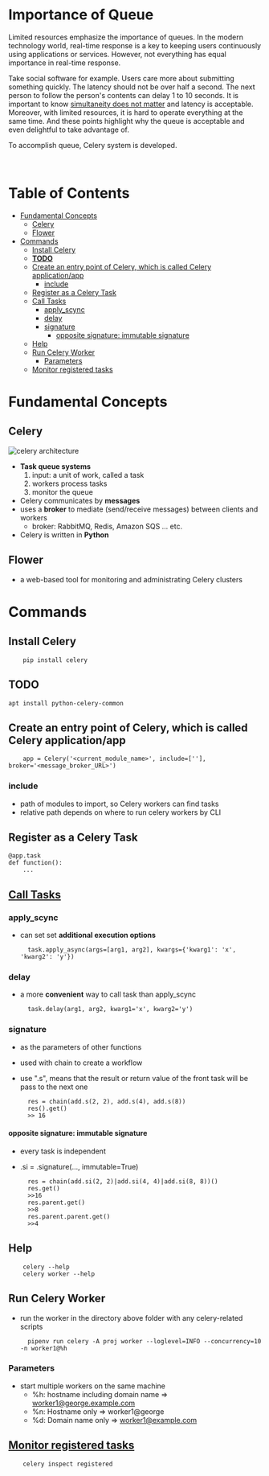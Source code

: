 <!-- omit in toc -->
# Importance of Queue

Limited resources emphasize the importance of queues. In the modern technology world, real-time response is a key to keeping users continuously using applications or services. However, not everything has equal importance in real-time response.

Take social software for example. Users care more about submitting something quickly. The latency should not be over half a second. The next person to follow the person's contents can delay 1 to 10 seconds. It is important to know [simultaneity does not matter](https://decafbad.com/blog/2008/07/04/queue-everything-and-delight-everyone/) and latency is acceptable. Moreover, with limited resources, it is hard to operate everything at the same time. And these points highlight why the queue is acceptable and even delightful to take advantage of.

To accomplish queue, Celery system is developed.


<br />

<!-- omit in toc -->
# Table of Contents
- [Fundamental Concepts](#fundamental-concepts)
  - [Celery](#celery)
  - [Flower](#flower)
- [Commands](#commands)
  - [Install Celery](#install-celery)
  - [**TODO**](#todo)
  - [Create an entry point of Celery, which is called Celery application/app](#create-an-entry-point-of-celery-which-is-called-celery-applicationapp)
    - [include](#include)
  - [Register as a Celery Task](#register-as-a-celery-task)
  - [Call Tasks](#call-tasks)
    - [apply_scync](#apply_scync)
    - [delay](#delay)
    - [signature](#signature)
      - [opposite signature: immutable signature](#opposite-signature-immutable-signature)
  - [Help](#help)
  - [Run Celery Worker](#run-celery-worker)
    - [Parameters](#parameters)
  - [Monitor registered tasks](#monitor-registered-tasks)



# Fundamental Concepts
## Celery
![celery architecture](./celery_architecture.png)
* **Task queue systems**
  1. input: a unit of work, called a task
  2. workers process tasks
  3. monitor the queue 
* Celery communicates by **messages**
* uses a **broker** to mediate (send/receive messages) between clients and workers
  * broker: RabbitMQ, Redis, Amazon SQS ... etc.
* Celery is written in **Python**


## Flower
  * a web-based tool for monitoring and administrating Celery clusters


# Commands

## Install Celery
        pip install celery

## **TODO** 
    apt install python-celery-common

## Create an entry point of Celery, which is called Celery application/app
        app = Celery('<current_module_name>', include=[''], broker='<message_broker_URL>')

### include
* path of modules to import, so Celery workers can find tasks
* relative path depends on where to run celery workers by CLI


## Register as a Celery Task
    @app.task
    def function():
        ...

## [Call Tasks](https://docs.celeryq.dev/en/stable/userguide/calling.html#guide-calling)
### apply_scync
* can set set **additional execution options**

        task.apply_async(args=[arg1, arg2], kwargs={'kwarg1': 'x', 'kwarg2': 'y'})  

### delay
* a more **convenient** way to call task than apply_scync
        
        task.delay(arg1, arg2, kwarg1='x', kwarg2='y')


### signature
* as the parameters of other functions
* used with chain to create a workflow
* use ".s", means that the result or return value of the front task will be pass to the next one

        res = chain(add.s(2, 2), add.s(4), add.s(8))
        res().get()
        >> 16


#### opposite signature: immutable signature
* every task is independent
* .si = .signature(..., immutable=True)
  
        res = chain(add.si(2, 2)|add.si(4, 4)|add.si(8, 8))()
        res.get()
        >>16
        res.parent.get()
        >>8
        res.parent.parent.get()
        >>4

## Help
        celery --help
        celery worker --help

## Run Celery Worker
* run the worker in the directory above folder with any celery-related scripts
    
        pipenv run celery -A proj worker --loglevel=INFO --concurrency=10 -n worker1@%h

### Parameters
  * start multiple workers on the same machine
    * %h: hostname including domain name => worker1@george.example.com
    * %n: Hostname only => worker1@george
    * %d: Domain name only => worker1@example.com




## [Monitor registered tasks](https://docs.celeryq.dev/en/stable/userguide/monitoring.html)

        celery inspect registered

    
  